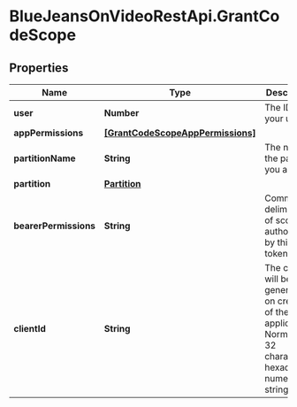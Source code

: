 # BlueJeansOnVideoRestApi.GrantCodeScope

## Properties
Name | Type | Description | Notes
------------ | ------------- | ------------- | -------------
**user** | **Number** | The ID of your user. | [optional] 
**appPermissions** | [**[GrantCodeScopeAppPermissions]**](GrantCodeScopeAppPermissions.md) |  | [optional] 
**partitionName** | **String** | The name of the partition you are on. | [optional] 
**partition** | [**Partition**](Partition.md) |  | [optional] 
**bearerPermissions** | **String** | Comma-delimited list of scopes authorized by this token. | [optional] 
**clientId** | **String** | The client ID will be generated on creation of the application. Normally, a 32 character hexadecimal numeric string. | [optional] 


